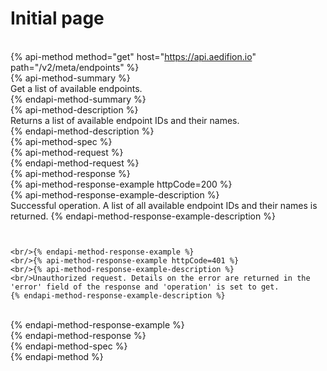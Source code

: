 # Initial page
<br/>{% api-method method="get" host="https://api.aedifion.io" path="/v2/meta/endpoints" %}
<br/>{% api-method-summary %}<br/>
Get a list of available endpoints.
<br/>{% endapi-method-summary %}
<br/>{% api-method-description %}
<br/>Returns a list of available endpoint IDs and their names.
<br/>{% endapi-method-description %}
<br/>{% api-method-spec %}
<br/>{% api-method-request %}
<br/>{% endapi-method-request %}
<br/>{% api-method-response %}
<br/>{% api-method-response-example httpCode=200 %}
<br/>{% api-method-response-example-description %}
<br/>Successful operation. A list of all available endpoint IDs and their names is returned.
{% endapi-method-response-example-description %}
```


<br/>{% endapi-method-response-example %}
<br/>{% api-method-response-example httpCode=401 %}
<br/>{% api-method-response-example-description %}
<br/>Unauthorized request. Details on the error are returned in the 'error' field of the response and 'operation' is set to get.
{% endapi-method-response-example-description %}
```


<br/>{% endapi-method-response-example %}
<br/>{% endapi-method-response %}
<br/>{% endapi-method-spec %}
<br/>{% endapi-method %}
